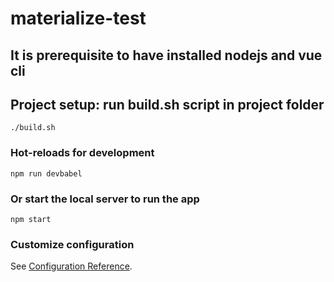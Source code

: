 # materialize-test

## It is prerequisite to have installed nodejs and vue cli

## Project setup: run build.sh script in project folder
```
./build.sh
```

### Hot-reloads for development
```
npm run devbabel
```

### Or start the local server to run the app
```
npm start
```

### Customize configuration
See [Configuration Reference](https://cli.vuejs.org/config/).
